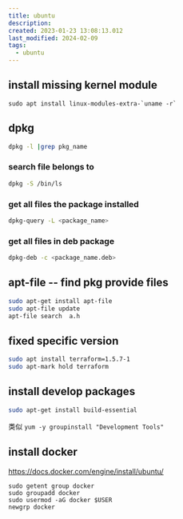 ```yaml
---
title: ubuntu
description: 
created: 2023-01-23 13:08:13.012
last_modified: 2024-02-09
tags:
  - ubuntu
---
```


## install missing kernel module
```
sudo apt install linux-modules-extra-`uname -r`
```

## dpkg
```sh
dpkg -l |grep pkg_name
```

### search file belongs to
```sh
dpkg -S /bin/ls
```

### get all files the package installed 
```sh
dpkg-query -L <package_name>
```

### get all files in deb package  
```sh
dpkg-deb -c <package_name.deb>
```


## apt-file -- find pkg provide files
```sh
sudo apt-get install apt-file
sudo apt-file update
apt-file search  a.h
```

## fixed specific version
```sh
sudo apt install terraform=1.5.7-1
sudo apt-mark hold terraform
```


## install develop packages
```sh
sudo apt-get install build-essential
```
类似 `yum -y groupinstall "Development Tools"`

## install docker
https://docs.docker.com/engine/install/ubuntu/
```
sudo getent group docker
sudo groupadd docker
sudo usermod -aG docker $USER
newgrp docker

```

